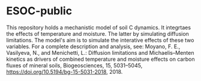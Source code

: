 # ESOC-public

This repository holds a mechanistic model of soil C dynamics. It integrtaes the effects of temperature and moisture. The latter by simulating diffusion limitations. 
The model's aim is to simulate the interative effects of these two variables. 
For a complete description and analysis, see:
Moyano, F. E., Vasilyeva, N., and Menichetti, L.: Diffusion limitations and Michaelis–Menten kinetics as drivers of combined temperature and moisture effects on carbon fluxes of mineral soils, Biogeosciences, 15, 5031–5045, https://doi.org/10.5194/bg-15-5031-2018, 2018.
